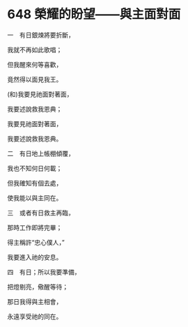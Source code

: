 # 648 榮耀的盼望——與主面對面

一　有日銀煉將要折斷，

我就不再如此歌唱；

但我醒來何等喜歡，

竟然得以面見我王。

(和)我要見祂面對著面，

我要述說救我恩典；

我要見祂面對著面，

我要述說救我恩典。

二　有日地上帳棚傾覆，

我也不知何日何載；

但我確知有個去處，

使我能以與主同在。

三　或者有日救主再臨，

那時工作即將完畢；

得主稱許“忠心僕人，”

我要進入祂的安息。

四　有日；所以我要準備，

把燈剔亮，儆醒等待；

那日我得與主相會，

永遠享受祂的同在。

